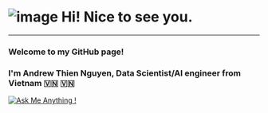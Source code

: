 # ![image](https://github.com/AndrewNguyen27296/AndrewNguyen27296/assets/24667111/4c932028-ce17-447c-aad5-a8fd67e45bc2) Hi! Nice to see you.
-------------------------------

### Welcome to my GitHub page!
### I'm Andrew Thien Nguyen, Data Scientist/AI engineer from Vietnam 🇻🇳 :vietnam:

[![Ask Me Anything !](https://img.shields.io/badge/Ask%20me-anything-1abc9c.svg)](https://github.com/AndrewNguyen27296/AndrewNguyen27296/ama)

<!--
**AndrewNguyen27296/AndrewNguyen27296** is a ✨ _special_ ✨ repository because its `README.md` (this file) appears on your GitHub profile.

Here are some ideas to get you started:

- 🔭 I’m currently working on ...
- 🌱 I’m currently learning ...
- 👯 I’m looking to collaborate on ...
- 🤔 I’m looking for help with ...
- 💬 Ask me about ...
- 📫 How to reach me: ...
- 😄 Pronouns: ...
- ⚡ Fun fact: ...
-->

